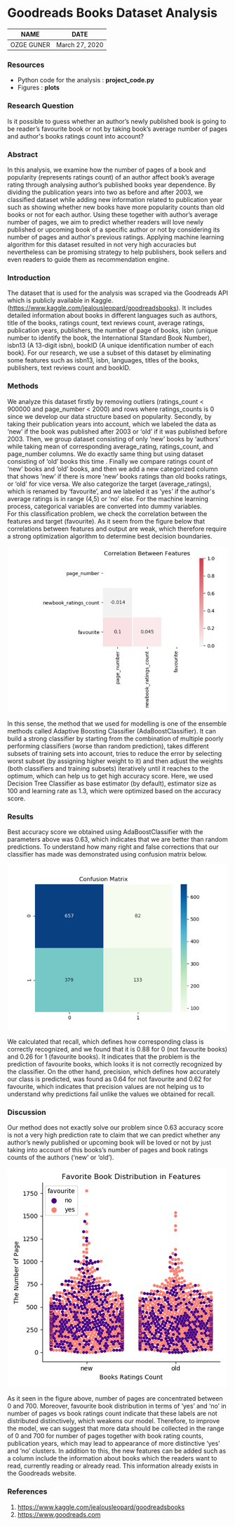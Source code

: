 # Goodreads Books Dataset Analysis
NAME | DATE
------------ | -------------
 OZGE GUNER | March 27, 2020

### Resources
* Python code for the analysis : __project_code.py__
* Figures : __plots__

### Research Question
Is it possible to guess whether an author’s newly published book is going to be reader’s favourite book or not by taking book’s average number of pages and author's books ratings count into account?
### Abstract
In this analysis, we examine how the number of pages of a book and popularity (represents ratings count) of an author affect book’s average rating through analysing author’s published books year dependence. By dividing the publication years into two as before and after 2003, we classified dataset while adding new information related to publication year such as showing whether new books have more popularity counts than old books or not for each author. Using these together with author’s average number of pages, we aim to predict whether readers will love newly published or upcoming book of a specific author or not by considering its number of pages and author's previous ratings. Applying machine learning algorithm for this dataset resulted in not very high accuracies but nevertheless can be promising strategy to help publishers, book sellers and even readers to guide them as recommendation engine. 
### Introduction
The dataset that is used for the analysis was scraped via the Goodreads API which is publicly available in Kaggle.(https://www.kaggle.com/jealousleopard/goodreadsbooks). It includes detailed information about books in different languages such as authors, title of the books, ratings count, text reviews count, average ratings, publication years,  publishers, the number of page of books, isbn (unique number to identify the book, the International Standard Book Number), isbn13 (A 13-digit isbn), bookID (A unique identification number of each book). For our research, we use a subset of this dataset by eliminating some features such as isbn13, isbn, languages, titles of the books, publishers, text reviews count and bookID.
### Methods
We analyze this dataset firstly by removing outliers (ratings_count < 900000 and page_number < 2000) and rows where ratings_counts is 0 since we develop our data structure based on popularity. Secondly, by taking their publication years into account, which we labeled the data as ‘new’ if the book was published after 2003 or ‘old’ if it was published before 2003. Then, we group dataset consisting of only ‘new’ books by ‘authors’ while taking mean of corresponding average_rating, ratings_count, and page_number columns. We do exactly same thing but using dataset consisting of ‘old’ books this time . Finally we compare ratings count of ‘new’ books and ‘old’ books, and then we add a new categorized column that shows ’new’ if there is more ‘new’ books ratings than old books ratings, or ‘old' for vice versa. We also categorize the target (average_ratings), which is renamed by ‘favourite’, and we labeled it as ‘yes’ if the author's average ratings is in range (4,5) or ‘no’ else. For the machine learning process, categorical variables are converted into dummy variables.  
For this classification problem, we check the correlation between the features and target (favourite). As it seem from the figure below that correlations between features and output are weak, which therefore require a strong optimization algorithm to determine best decision boundaries.

![](https://github.com/ozggnr/BigDataProject/blob/master/plots/correlation_heatmap.png)

 In this sense, the method that we used for modelling is one of the ensemble methods called Adaptive Boosting Classifier (AdaBoostClassifier). It can build a strong classifier by starting from the combination of multiple poorly performing classifiers (worse than random prediction), takes different subsets of training sets into account, tries to reduce the error by selecting worst subset (by assigning higher weight to it) and then adjust the weights (both classifiers and training subsets) iteratively until it reaches to the optimum, which can help us to get high accuracy score. Here, we used Decision Tree Classifier as base estimator (by default), estimator size as 100 and learning rate as 1.3, which were optimized based on the accuracy score.
### Results
Best accuracy score we obtained using AdaBoostClassifier with the parameters above was 0.63, which indicates that we are better than random predictions. To understand how many right and false corrections that our classifier has made was demonstrated using confusion matrix below. 

   ![](https://github.com/ozggnr/BigDataProject/blob/master/plots/confusionmatrix_heatmap.png)

We calculated that recall, which defines how corresponding class is correctly recognized, and we found that it is 0.88 for 0 (not favourite books) and 0.26 for 1 (favourite books). It indicates that the problem is the prediction of favourite books, which looks it is not correctly recognized by the classifier. On the other hand, precision, which defines how accurately our class is predicted, was found as 0.64 for not favourite and 0.62 for favourite, which indicates that precision values are not helping us to understand why predictions fail unlike the values we obtained for recall.

### Discussion
Our method does not exactly solve our problem since 0.63 accuracy score is not a very high prediction rate to claim that we can predict whether any author’s newly published or upcoming book will be loved or not by just taking into account of this books’s number of pages and book ratings counts of the authors (‘new’ or ‘old’). 

![](https://github.com/ozggnr/BigDataProject/blob/master/plots/favourite_book_distribution.png)

As it seen in the figure above, number of pages are concentrated between 0 and 700. Moreover, favourite book distribution in terms of ‘yes’ and ‘no’ in number of pages vs book ratings count indicate that these labels are not distributed distinctively, which weakens our model. Therefore, to improve the model, we can suggest that more data should be collected in the range of 0 and 700 for number of pages together with book rating counts, publication years, which may lead to appearance of more distinctive ‘yes’ and ‘no’ clusters. In addition to this, the new features can be added such as a column include the information about books which the readers want to read, currently reading or already read. This information already exists in the Goodreads website.
### References
1. https://www.kaggle.com/jealousleopard/goodreadsbooks
2. https://www.goodreads.com



